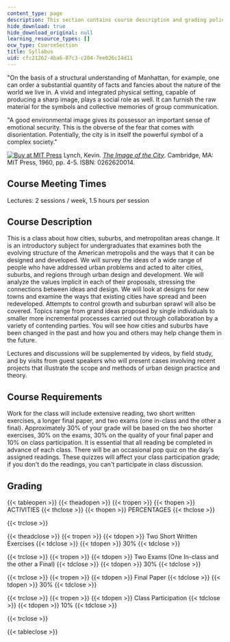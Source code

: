 ```yaml
---
content_type: page
description: This section contains course description and grading policy for the course.
hide_download: true
hide_download_original: null
learning_resource_types: []
ocw_type: CourseSection
title: Syllabus
uid: cfc21262-4ba6-87c3-c204-7ee026c14d11
---
```


"On the basis of a structural understanding of Manhattan, for example, one can order a substantial quantity of facts and fancies about the nature of the world we live in. A vivid and integrated physical setting, capable of producing a sharp image, plays a social role as well. It can furnish the raw material for the symbols and collective memories of group communication.

"A good environmental image gives its possessor an important sense of emotional security. This is the obverse of the fear that comes with disorientation. Potentially, the city is in itself the powerful symbol of a complex society."

[![Buy at MIT Press](/images/mp_logo.gif)](https://mitpress.mit.edu/books/image-city) Lynch, Kevin. [_The Image of the City_](https://mitpress.mit.edu/books/image-city). Cambridge, MA: MIT Press, 1960, pp. 4-5. ISBN: 0262620014.

Course Meeting Times
--------------------

Lectures: 2 sessions / week, 1.5 hours per session

Course Description
------------------

This is a class about how cities, suburbs, and metropolitan areas change. It is an introductory subject for undergraduates that examines both the evolving structure of the American metropolis and the ways that it can be designed and developed. We will survey the ideas of a wide range of people who have addressed urban problems and acted to alter cities, suburbs, and regions through urban design and development. We will analyze the values implicit in each of their proposals, stressing the connections between ideas and design. We will look at designs for new towns and examine the ways that existing cities have spread and been redeveloped. Attempts to control growth and suburban sprawl will also be covered. Topics range from grand ideas proposed by single individuals to smaller more incremental processes carried out through collaboration by a variety of contending parties. You will see how cities and suburbs have been changed in the past and how you and others may help change them in the future.

Lectures and discussions will be supplemented by videos, by field study, and by visits from guest speakers who will present cases involving recent projects that illustrate the scope and methods of urban design practice and theory.

Course Requirements
-------------------

Work for the class will include extensive reading, two short written exercises, a longer final paper, and two exams (one in-class and the other a final). Approximately 30% of your grade will be based on the two shorter exercises, 30% on the exams, 30% on the quality of your final paper and 10% on class participation. It is essential that all reading be completed in advance of each class. There will be an occasional pop quiz on the day's assigned readings. These quizzes will affect your class participation grade; if you don't do the readings, you can't participate in class discussion.

Grading
-------

{{< tableopen >}}
{{< theadopen >}}
{{< tropen >}}
{{< thopen >}}
ACTIVITIES
{{< thclose >}}
{{< thopen >}}
PERCENTAGES
{{< thclose >}}

{{< trclose >}}

{{< theadclose >}}
{{< tropen >}}
{{< tdopen >}}
Two Short Written Exercises
{{< tdclose >}}
{{< tdopen >}}
30%
{{< tdclose >}}

{{< trclose >}}
{{< tropen >}}
{{< tdopen >}}
Two Exams (One In-class and the other a Final)
{{< tdclose >}}
{{< tdopen >}}
30%
{{< tdclose >}}

{{< trclose >}}
{{< tropen >}}
{{< tdopen >}}
Final Paper
{{< tdclose >}}
{{< tdopen >}}
30%
{{< tdclose >}}

{{< trclose >}}
{{< tropen >}}
{{< tdopen >}}
Class Participation
{{< tdclose >}}
{{< tdopen >}}
10%
{{< tdclose >}}

{{< trclose >}}

{{< tableclose >}}